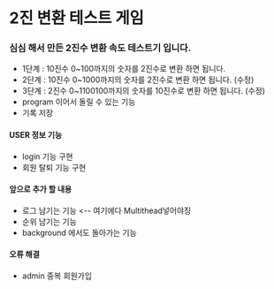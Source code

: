 # 2진 변환 테스트 게임
### 심심 해서 만든 2진수 변환 속도 테스트기 입니다.
- 1단계 : 10진수 0~100까지의 숫자를 2진수로 변환 하면 됩니다. 
- 2단계 : 10진수 0~1000까지의 숫자를 2진수로 변환 하면 됩니다. (수정)
- 3단계 : 2진수 0~1100100까지의 숫자를 10진수로 변환 하면 됩니다. (수정)
- program 이어서 돌릴 수 있는 기능
- 기록 저장

#### USER 정보 기능
- login 기능 구현
- 회원 탈퇴 기능 구현

#### 앞으로 추가 할 내용
- 로그 남기는 기능 <-- 여기에다 Multithead넣어야징
- 순위 남기는 기능
- background 에서도 돌아가는 기능

#### 오류 해결
- admin 중복 회원가입
